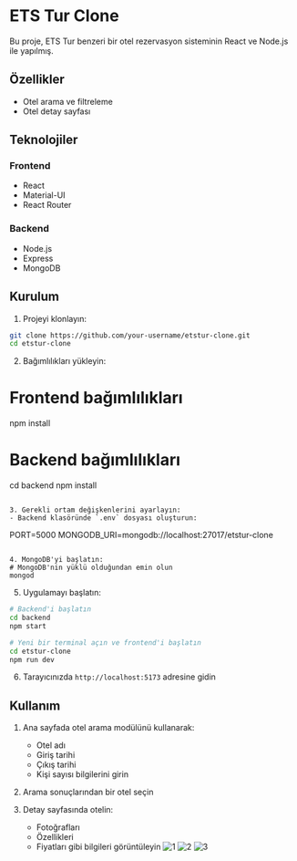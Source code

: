 # ETS Tur Clone

Bu proje, ETS Tur benzeri bir otel rezervasyon sisteminin React ve Node.js ile yapılmış.

## Özellikler

- Otel arama ve filtreleme
- Otel detay sayfası

## Teknolojiler

### Frontend
- React
- Material-UI
- React Router

### Backend
- Node.js
- Express
- MongoDB

## Kurulum

1. Projeyi klonlayın:
```bash
git clone https://github.com/your-username/etstur-clone.git
cd etstur-clone
```

2. Bağımlılıkları yükleyin:
   
# Frontend bağımlılıkları
npm install

# Backend bağımlılıkları
cd backend
npm install
```

3. Gerekli ortam değişkenlerini ayarlayın:
- Backend klasöründe `.env` dosyası oluşturun:
```
PORT=5000
MONGODB_URI=mongodb://localhost:27017/etstur-clone
```

4. MongoDB'yi başlatın:
# MongoDB'nin yüklü olduğundan emin olun
mongod
```

5. Uygulamayı başlatın:
```bash
# Backend'i başlatın
cd backend
npm start

# Yeni bir terminal açın ve frontend'i başlatın
cd etstur-clone
npm run dev
```

6. Tarayıcınızda `http://localhost:5173` adresine gidin

## Kullanım

1. Ana sayfada otel arama modülünü kullanarak:
   - Otel adı
   - Giriş tarihi
   - Çıkış tarihi
   - Kişi sayısı
   bilgilerini girin

2. Arama sonuçlarından bir otel seçin

3. Detay sayfasında otelin:
   - Fotoğrafları
   - Özellikleri
   - Fiyatları
   gibi bilgileri görüntüleyin
![1](https://github.com/user-attachments/assets/79fd2fb9-6ee9-406c-8b92-f9a03bd6ca94)
![2](https://github.com/user-attachments/assets/20a0008f-c80f-4512-91b7-1efede4a652d)
![3](https://github.com/user-attachments/assets/704daf0c-993c-4614-8e6b-3bd660073aaa)


